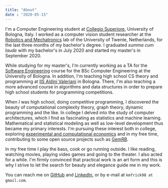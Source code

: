 ```yaml
---
title: "About"
date : "2020-05-15"
---
```


I'm a Computer Engineering student at [Collegio Superiore](http://www.collegio.unibo.it/it), University of Bologna, Italy.
I worked as a computer vision student researcher at the [Robotics and Mechatronics](https://www.ram.eemcs.utwente.nl/) lab of the University of Twente, Netherlands, for the last three months of my bachelor's degree.
I graduated *summa cum laude* with my bachelor's in July 2020 and started my master's in September 2020.

While studying for my master's, I'm currently working as a TA for the [Software Engineering](https://archive.is/7O7eu) course for the BSc Computer Engineering at the University of Bologna.
In addition, I'm teaching high school CS theory and programming at [IIS Aldini Valeriani](http://www.iav.it/) in Bologna.
There, I'm also teaching a more advanced course in algorithms and data structures in order to prepare high school students for programming competitions.

When *I* was high school, doing competitive programming, I discovered the beauty of computational complexity theory, graph theory, dynamic programming and the like.
In college I delved into the study of computer architectures, which I find as fascinating as statistics and machine learning.
Mathematical and statistical modeling as well as low-level development thus became my primary interests.
I'm pursuing these interest both in college, exploring [experimental and computational economics](https://buponline.com/prodotto/astrazioni-stenografiche-2020/) and in my free time, contributing to some open source projects such as [GemRB](https://gemrb.org/).

In my free time I play the bass, cook or go running outside.
I like reading, watching movies, playing video games and going to the theater.
I also acted for a while.
I'm firmly convinced that practical work is an art form and this is why I strive to let the search for beauty and elegance guide me in my work.

You can reach me on [GitHub](https://github.com/kmfrick) and [LinkedIn](https://linkedin.com/in/kmfrick), or by e-mail at `kmfrick98 at gmail.com`.

